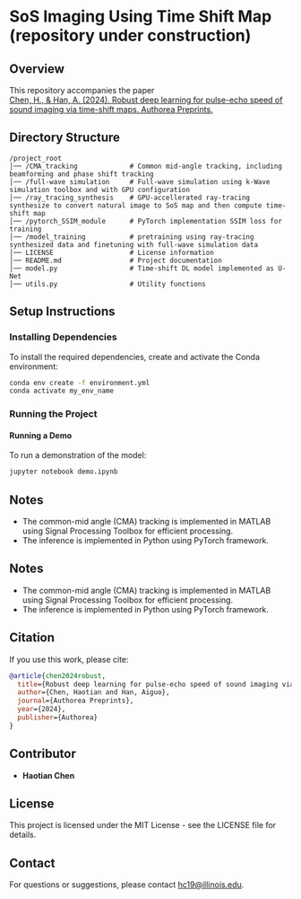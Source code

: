 # SoS Imaging Using Time Shift Map (repository under construction)


## Overview
This repository accompanies the paper  
[Chen, H., & Han, A. (2024). Robust deep learning for pulse-echo speed of sound imaging via time-shift maps. Authorea Preprints.](https://www.techrxiv.org/doi/full/10.36227/techrxiv.171709863.32880935)

## Directory Structure
```
/project_root
│── /CMA_tracking             # Common mid-angle tracking, including beamforming and phase shift tracking
│── /full-wave simulation     # Full-wave simulation using k-Wave simulation toolbox and with GPU configuration
│── /ray_tracing_synthesis    # GPU-accellerated ray-tracing synthesize to convert natural image to SoS map and then compute time-shift map
│── /pytorch_SSIM_module      # PyTorch implementation SSIM loss for training
│── /model_training           # pretraining using ray-tracing synthesized data and finetuning with full-wave simulation data
│── LICENSE                   # License information
│── README.md                 # Project documentation
│── model.py                  # Time-shift DL model implemented as U-Net
│── utils.py                  # Utility functions
```

## Setup Instructions
### Installing Dependencies
To install the required dependencies, create and activate the Conda environment:
```bash
conda env create -f environment.yml
conda activate my_env_name
```

### Running the Project
#### Running a Demo
To run a demonstration of the model:
```bash
jupyter notebook demo.ipynb
```


## Notes
- The common-mid angle (CMA) tracking is implemented in MATLAB using Signal Processing Toolbox for efficient processing.
- The inference is implemented in Python using PyTorch framework.

## Notes
- The common-mid angle (CMA) tracking is implemented in MATLAB using Signal Processing Toolbox for efficient processing.
- The inference is implemented in Python using PyTorch framework.

## Citation

If you use this work, please cite:

```bibtex
@article{chen2024robust,
  title={Robust deep learning for pulse-echo speed of sound imaging via time-shift maps},
  author={Chen, Haotian and Han, Aiguo},
  journal={Authorea Preprints},
  year={2024},
  publisher={Authorea}
}
```

## Contributor
- **Haotian Chen** 

## License
This project is licensed under the MIT License - see the LICENSE file for details.

## Contact
For questions or suggestions, please contact hc19@illinois.edu.
